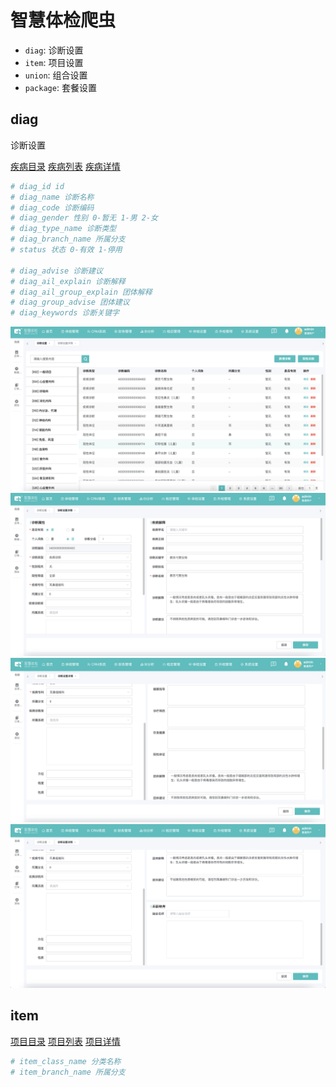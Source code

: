 # 智慧体检爬虫

- `diag`: 诊断设置
- `item`: 项目设置
- `union`: 组合设置
- `package`: 套餐设置

## diag

诊断设置

[疾病目录](http://81.71.41.57:8800/manager/api/dictdiag/diag_menu_get)
[疾病列表](http://81.71.41.57:8800/manager/api/dictdiag/diag_list_get?diag_class_id=934&start=0&page_size=15&keywords=)
[疾病详情](http://81.71.41.57:8800/manager/api/dictdiag/diag_detail_get?diag_id=8462)

```python
# diag_id id
# diag_name 诊断名称
# diag_code 诊断编码
# diag_gender 性别 0-暂无 1-男 2-女
# diag_type_name 诊断类型
# diag_branch_name 所属分支
# status 状态 0-有效 1-停用

# diag_advise 诊断建议
# diag_ail_explain 诊断解释
# diag_ail_group_explain 团体解释
# diag_group_advise 团体建议
# diag_keywords 诊断关键字
```
![](asstes/diag_list.png)
![](asstes/diag_detail_1.png)
![](asstes/diag_detail_2.png)
![](asstes/diag_detail_3.png)

## item

[项目目录](http://81.71.41.57:8800/manager/api/dictitem/item_menu_get)
[项目列表](http://81.71.41.57:8800/manager/api/dictitem/item_list_get?item_class_id=&item_branch_id=&keywords=&start=0&page_size=15)
[项目详情](http://81.71.41.57:8800/manager/api/dictitem/item_info_get?item_id=2051)

```python
# item_class_name 分类名称
# item_branch_name 所属分支

```

